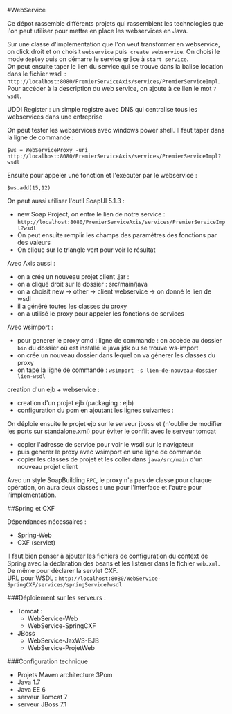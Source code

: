 #WebService

Ce dépot rassemble différents projets qui rassemblent les technologies que l'on peut utiliser pour mettre en place les webservices en Java.

Sur une classe d'implementation que l'on veut transformer en webservice, on click droit et on choisit `webservice` puis` create webservice`. On choisi le mode `deploy` puis on démarre le service grâce à `start service`.  
On peut ensuite taper le lien du service qui se trouve dans la balise location dans le fichier wsdl : `http://localhost:8080/PremierServiceAxis/services/PremierServiceImpl`. Pour accéder à la description du web service, on ajoute à ce lien le mot `?wsdl`.

UDDI Register : un simple registre avec DNS qui centralise tous les webservices dans une entreprise

On peut tester les webservices avec windows power shell.
Il faut taper dans  la ligne de commande : 
	
	$ws = WebServiceProxy -uri http://localhost:8080/PremierServiceAxis/services/PremierServiceImpl?wsdl

Ensuite pour appeler une fonction et l'executer par le webservice : 

	$ws.add(15,12)

On peut aussi utiliser l'outil SoapUI 5.1.3 :

- new Soap Project, on entre le lien de notre service : `http://localhost:8080/PremierServiceAxis/services/PremierServiceImpl?wsdl`
- On peut ensuite remplir les champs des paramètres des fonctions par des valeurs
- On clique sur le triangle vert pour voir le résultat

Avec Axis aussi :

- on a crée un nouveau projet client .jar :
- on a cliqué droit sur le dossier : src/main/java
- on a choisit new -> other -> client webservice -> on donné le lien de wsdl
- il a généré toutes les classes du proxy
- on a utilisé le proxy pour appeler les fonctions de services

Avec wsimport :

- pour generer le proxy cmd : ligne de commande : on accède au dossier `bin` du dossier où est installé le java jdk ou se trouve ws-import
- on crée un nouveau dossier dans lequel on va génerer les classes du proxy
- on tape la ligne de commande : `wsimport -s lien-de-nouveau-dossier lien-wsdl`

creation d'un ejb + webservice :

- creation d'un projet ejb (packaging : ejb)
- configuration du pom en ajoutant les lignes suivantes :


On déploie ensuite le projet ejb sur le serveur jboss et (n'oublie de modifier les ports sur standalone.xml) pour éviter le conflit avec le serveur tomcat

- copier l'adresse de service pour voir le wsdl sur le navigateur
- puis generer le proxy avec wsimport en une ligne de commande
- copier les classes de projet et les coller dans `java/src/main` d'un nouveau projet client

Avec un style SoapBuilding `RPC`, le proxy n'a pas de classe pour chaque opération, on aura deux classes : une pour l'interface et l'autre pour l'implementation.

##Spring et CXF

Dépendances nécessaires :

- Spring-Web
- CXF (servlet)

Il faut bien penser à ajouter les fichiers de configuration du context de Spring avec la déclaration des beans et les listener dans le fichier `web.xml`.  
De même pour déclarer la servlet CXF.  
URL pour WSDL : `http://localhost:8080/WebService-SpringCXF/services/springService?wsdl`

###Déploiement sur les serveurs :

- Tomcat :
	- WebService-Web
	- WebService-SpringCXF
- JBoss
	- WebService-JaxWS-EJB
	- WebService-ProjetWeb

###Configuration technique

- Projets Maven architecture 3Pom
- Java 1.7
- Java EE 6
- serveur Tomcat 7
- serveur JBoss 7.1
